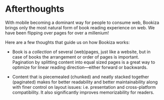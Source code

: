 # Afterthoughts

With mobile becoming a dominant way for people to consume web, Bookiza brings only the most natural form of book reading experience on web. We have been flipping over pages for over a millenium!

Here are a few thoughts that guide us on how Bookiza works:

- Book is a *collection* of several (web)pages, just like a website, but in case of books the arrangement or order of pages is important. Pagination by splitting content into equal sized pages is a great way to optimize for linear reading direction—either forward or backwards.

- Content that is piecemealed (chunked) and neatly stacked together (paginated) makes for better readability and better maintainability along with finer control on layout issues: i.e. presentation and cross-platform compatibility. It also significantly improves memorizability for readers.
